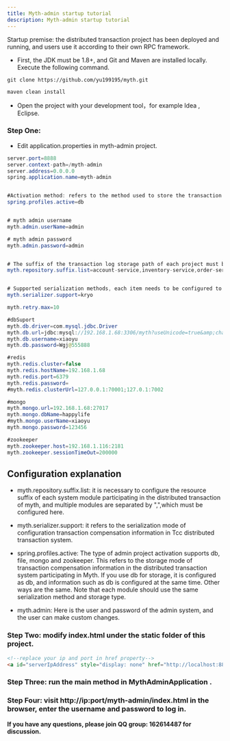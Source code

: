 ```yaml
---
title: Myth-admin startup tutorial
description: Myth-admin startup tutorial
---
```


Startup premise: the distributed transaction project has been deployed and running, and users use it according to their own RPC framework.

* First, the JDK  must be 1.8+, and Git and Maven are installed locally. Execute the following command.

```
git clone https://github.com/yu199195/myth.git

maven clean install
```

* Open the project with your development tool，for example Idea , Eclipse.

### Step One:
* Edit application.properties in myth-admin project.

```java
server.port=8888
server.context-path=/myth-admin
server.address=0.0.0.0
spring.application.name=myth-admin


#Activation method: refers to the method used to store the transaction log, which is the same as the business module.
spring.profiles.active=db


# myth admin username
myth.admin.userName=admin

# myth admin password
myth.admin.password=admin


# The suffix of the transaction log storage path of each project must be specified here.
myth.repository.suffix.list=account-service,inventory-service,order-service


# Supported serialization methods, each item needs to be configured to be the same.
myth.serializer.support=kryo

myth.retry.max=10

#dbSuport
myth.db.driver=com.mysql.jdbc.Driver
myth.db.url=jdbc:mysql://192.168.1.68:3306/myth?useUnicode=true&amp;characterEncoding=utf8
myth.db.username=xiaoyu
myth.db.password=Wgj@555888

#redis
myth.redis.cluster=false
myth.redis.hostName=192.168.1.68
myth.redis.port=6379
myth.redis.password=
#myth.redis.clusterUrl=127.0.0.1:70001;127.0.1:7002

#mongo
myth.mongo.url=192.168.1.68:27017
myth.mongo.dbName=happylife
#myth.mongo.userName=xiaoyu
myth.mongo.password=123456

#zookeeper
myth.zookeeper.host=192.168.1.116:2181
myth.zookeeper.sessionTimeOut=200000
```


## Configuration explanation

* myth.repository.suffix.list: it is necessary to configure the resource suffix of each system module participating in the distributed transaction of myth, and multiple modules are separated by ",",which must be configured here.

* myth.serializer.support: it refers to the serialization mode of configuration transaction compensation information in Tcc distributed transaction system.

* spring.profiles.active: The type of admin project activation supports db, file, mongo and zookeeper.
  This refers to the storage mode of transaction compensation information in the distributed transaction system participating in Myth. If you use db for storage, it is configured as db, and information such as db is configured at the same time. Other ways are the same. Note that each module should use the same serialization method and storage type.

* myth.admin: Here is the user and password of the admin system, and the user can make custom changes.


### Step Two:  modify index.html under the static folder of this project.

```html
<!--replace your ip and port in href property-->
<a id="serverIpAddress" style="display: none" href="http://localhost:8888/admin">
```


### Step Three:  run  the main method in  MythAdminApplication .


### Step Four: visit http://ip:port/myth-admin/index.html in the browser, enter the username and password to log in.


__If you have any questions, please join QQ group: 162614487 for discussion.__

